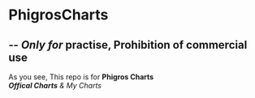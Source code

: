 # PhigrosCharts
--
*Only for* practise, **Prohibition of** commercial use
--
As you see, This repo is for **Phigros Charts**<br>
***Offical Charts** & My Charts*
